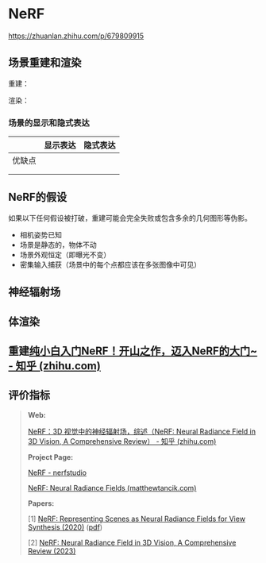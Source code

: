 # NeRF

https://zhuanlan.zhihu.com/p/679809915

## 场景重建和渲染

重建：

渲染：

### 场景的显示和隐式表达

|        | 显示表达 | 隐式表达 |
| ------ | -------- | -------- |
| 优缺点 |          |          |
|        |          |          |
|        |          |          |



## NeRF的假设

如果以下任何假设被打破，重建可能会完全失败或包含多余的几何图形等伪影。

- 相机姿势已知
- 场景是静态的，物体不动
- 场景外观恒定（即曝光不变）
- 密集输入捕获（场景中的每个点都应该在多张图像中可见）

## 神经辐射场

## 体渲染

## 重建[纯小白入门NeRF！开山之作，迈入NeRF的大门~ - 知乎 (zhihu.com)](https://zhuanlan.zhihu.com/p/673868373)

## 评价指标

>**Web:**
>
>[NeRF：3D 视觉中的神经辐射场，综述（NeRF: Neural Radiance Field in 3D Vision, A Comprehensive Review） - 知乎 (zhihu.com)](https://zhuanlan.zhihu.com/p/627356466)
>
>**Project Page:**
>
>[NeRF - nerfstudio](https://docs.nerf.studio/nerfology/methods/nerf.html)
>
>[NeRF: Neural Radiance Fields (matthewtancik.com)](https://www.matthewtancik.com/nerf)
>
>**Papers:**
>
>[1]  [NeRF: Representing Scenes as Neural Radiance Fields for View Synthesis (2020)](https://arxiv.org/abs/2003.08934) ([pdf](./NeRF.pdf))
>
>[2] [NeRF: Neural Radiance Field in 3D Vision, A Comprehensive Review (2023)](https://arxiv.org/abs/2210.00379)
>
>







